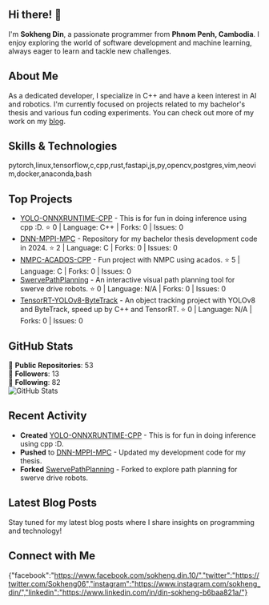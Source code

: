 ## Hi there! 👋

I'm **Sokheng Din**, a passionate programmer from **Phnom Penh, Cambodia**. I enjoy exploring the world of software development and machine learning, always eager to learn and tackle new challenges.

## About Me

As a dedicated developer, I specialize in C++ and have a keen interest in AI and robotics. I'm currently focused on projects related to my bachelor's thesis and various fun coding experiments. You can check out more of my work on my [blog](https://sokhengdin.github.io).

## Skills & Technologies

pytorch,linux,tensorflow,c,cpp,rust,fastapi,js,py,opencv,postgres,vim,neovim,docker,anaconda,bash

## Top Projects

- [YOLO-ONNXRUNTIME-CPP](https://github.com/SokhengDin/YOLO-ONNXRUNTIME-CPP) - This is for fun in doing inference using cpp :D. ⭐ 0 | Language: C++ | Forks: 0 | Issues: 0
- [DNN-MPPI-MPC](https://github.com/SokhengDin/DNN-MPPI-MPC) - Repository for my bachelor thesis development code in 2024. ⭐ 2 | Language: C | Forks: 0 | Issues: 0
- [NMPC-ACADOS-CPP](https://github.com/SokhengDin/NMPC-ACADOS-CPP) - Fun project with NMPC using acados. ⭐ 5 | Language: C | Forks: 0 | Issues: 0
- [SwervePathPlanning](https://github.com/SokhengDin/SwervePathPlanning) - An interactive visual path planning tool for swerve drive robots. ⭐ 0 | Language: N/A | Forks: 0 | Issues: 0
- [TensorRT-YOLOv8-ByteTrack](https://github.com/SokhengDin/TensorRT-YOLOv8-ByteTrack) - An object tracking project with YOLOv8 and ByteTrack, speed up by C++ and TensorRT. ⭐ 0 | Language: N/A | Forks: 0 | Issues: 0

## GitHub Stats

🌟 **Public Repositories**: 53  
👥 **Followers**: 13  
👤 **Following**: 82  
![GitHub Stats](https://github-readme-stats.vercel.app/api?username=SokhengDin&show_icons=true&hide_title=true&count_private=true&theme=radical)

## Recent Activity

- **Created** [YOLO-ONNXRUNTIME-CPP](https://github.com/SokhengDin/YOLO-ONNXRUNTIME-CPP) - This is for fun in doing inference using cpp :D.  
- **Pushed** to [DNN-MPPI-MPC](https://github.com/SokhengDin/DNN-MPPI-MPC) - Updated my development code for my thesis.  
- **Forked** [SwervePathPlanning](https://github.com/A05annex/SwervePathPlanning) - Forked to explore path planning for swerve drive robots.

## Latest Blog Posts

Stay tuned for my latest blog posts where I share insights on programming and technology!

## Connect with Me

{"facebook":"https://www.facebook.com/sokheng.din.10/","twitter":"https://twitter.com/Sokheng06","instagram":"https://www.instagram.com/sokheng_din/","linkedin":"https://www.linkedin.com/in/din-sokheng-b6baa821a/"}
